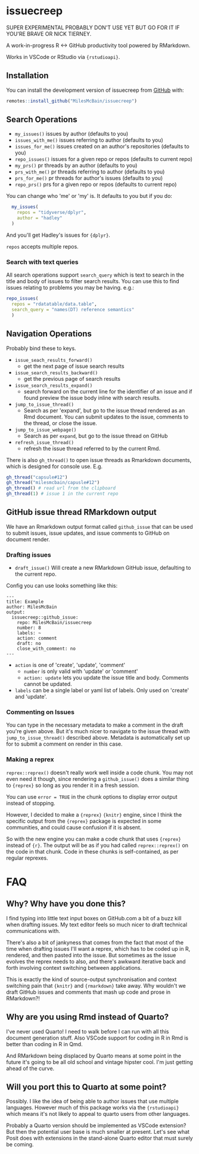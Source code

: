 
# issuecreep

SUPER EXPERIMENTAL PROBABLY DON'T USE YET BUT GO FOR IT IF YOU'RE BRAVE OR NICK TIERNEY.

A work-in-progress R <-> GitHub productivity tool powered by RMarkdown.

Works in VSCode or RStudio via `{rstudioapi}`.

## Installation

You can install the development version of issuecreep from [GitHub](https://github.com/) with:

``` r
remotes::install_github("MilesMcBain/issuecreep")
```

## Search Operations

- `my_issues()` issues by author (defaults to you)
- `issues_with_me()` issues referring to author (defaults to you)
- `issues_for_me()` issues created on an author's repositories (defaults to you)
- `repo_issues()` issues for a given repo or repos (defaults to current repo)
- `my_prs()` pr threads by an author (defaults to you)
- `prs_with_me()` pr threads referring to author (defaults to you)
- `prs_for_me()` pr threads for author's issues (defaults to you)
- `repo_prs()` prs for a given repo or repos (defaults to current repo)

You can change who 'me' or 'my' is. It defaults to you but if you do:

```r
  my_issues(
    repos = "tidyverse/dplyr",
    author = "hadley"
  )
```
And you'll get Hadley's issues for `{dplyr}`.

`repos` accepts multiple repos.

### Search with text queries

All search operations support `search_query` which is text to search in the title and body of issues to filter search results. You can use this to find issues relating to problems you may be having. e.g.:

```r
repo_issues(
  repos = "rdatatable/data.table", 
  search_query = "names(DT) reference semantics"
  )
```

## Navigation Operations

Probably bind these to keys.

- `issue_seach_results_forward()`
  - get the next page of issue search results
- `issue_search_results_backward()`
  - get the previous page of search results
- `issue_search_results_expand()`
  - search forward on the current line for the identifier of an issue and if found preview the issue body inline with search results.
- `jump_to_issue_thread()` 
  - Search as per 'expand', but go to the issue thread rendered as an Rmd document. You can submit updates to the issue, comments to the thread, or close the issue.
- `jump_to_issue_webpage()` 
  - Search as per `expand`, but go to the issue thread on GitHub
- `refresh_issue_thread()`
  - refresh the issue thread referred to by the current Rmd.

There is also `gh_thread()` to open issue threads as Rmarkdown documents, which is designed for console use. E.g.

```r
gh_thread("capsule#12") 
gh_thread("milesmcbain/capusle#12")
gh_thread() # read url from the clipboard
gh_thread(1) # issue 1 in the current repo
```

## GitHub issue thread RMarkdown output

We have an Rmarkdown output format called `github_issue` that can be used to submit issues, issue updates, and issue comments to GitHub on document render.

### Drafting issues

  - `draft_issue()` Will create a new RMarkdown GitHub issue, defaulting to the current repo.

Config you can use looks something like this:

```
---
title: Example
author: MilesMcBain
output:
  issuecreep::github_issue:
    repo: MilesMcBain/issuecreep
    number: 8
    labels: ~
    action: comment
    draft: no
    close_with_comment: no
---
```

  - `action` is one of 'create', 'update', 'comment'
    - `number` is only valid with 'update' or 'comment'
    - `action: update` lets you update the issue title and body. Comments cannot be updated.
  - `labels` can be a single label or yaml list of labels. Only used on 'create' and 'update'.

### Commenting on Issues

You can type in the necessary metadata to make a comment in the draft you're given above. But it's much nicer to navigate to the issue thread with `jump_to_issue_thread()` described above. Metadata is automatically set up for to submit a comment on render in this case.

### Making a reprex

`reprex::reprex()` doesn't really work well inside a code chunk. You may not even need it though, since rendering a `github_issue()` does a similar thing to `{reprex}` so long as you render it in a fresh session. 

You can use `error = TRUE` in the chunk options to display error output instead of stopping.

However, I decided to make a `{reprex}` `{knitr}` engine, since I think the specific output from the `{reprex}` package is expected in some communities, and could cause confusion if it is absent.

So with the new engine you can make a code chunk that uses `{reprex}` instead of
`{r}`. The output will be as if you had called `reprex::reprex()` on the code in
that chunk. Code in these chunks is self-contained, as per regular reprexes.



# FAQ

## Why? Why have you done this?

I find typing into little text input boxes on GitHub.com a bit of a buzz kill
when drafting issues. My text editor feels so much nicer to draft technical
communications with.

There's also a bit of jankyness that comes from the fact that most of the time
when drafting issues I'll want a reprex, which has to be coded up in R, rendered, and then pasted into the issue. But sometimes as the issue evolves the
reprex needs to also, and there's awkward iterative back and forth involving context switching
between applications.

This is exactly the kind of source-output synchronisation and context switching pain that `{knitr}` and `{rmarkdown}` take away. Why wouldn't we draft GitHub issues and comments that mash up code and prose in RMarkdown?!

## Why are you using Rmd instead of Quarto?

I've never used Quarto! I need to walk before I can run with all this document
generation stuff. Also VSCode support for coding in R in Rmd is better than
coding in R in Qmd.

And RMarkdown being displaced by Quarto means at some point in the future it's
going to be all old school and vintage hipster cool. I'm just getting ahead of
the curve.

## Will you port this to Quarto at some point?

Possibly. I like the idea of being able to author issues that use multiple
languages. However much of this package works via the `{rstudioapi}` which means
it's not likely to appeal to quarto users from other languages.

Probably a Quarto version should be implemented as VSCode extension? But then
the potential user base is much smaller at present. Let's see what Posit does
with extensions in the stand-alone Quarto editor that must surely be coming.